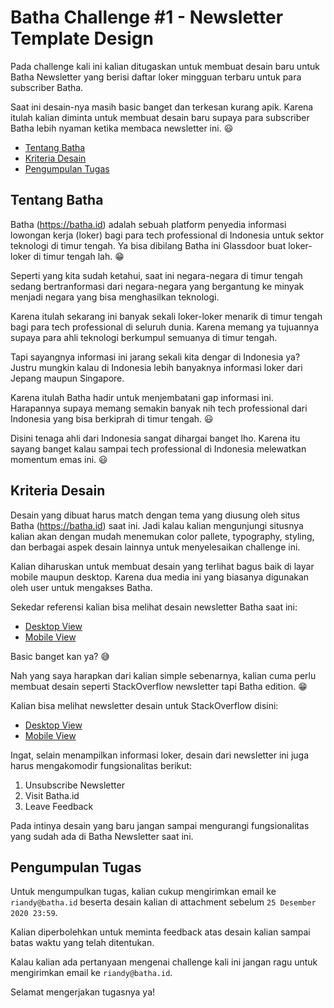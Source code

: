 # Batha Challenge #1 - Newsletter Template Design

Pada challenge kali ini kalian ditugaskan untuk membuat desain baru untuk Batha Newsletter yang berisi daftar loker mingguan terbaru untuk para subscriber Batha.

Saat ini desain-nya masih basic banget dan terkesan kurang apik. Karena itulah kalian diminta untuk membuat desain baru supaya para subscriber Batha lebih nyaman ketika membaca newsletter ini. 😃 

- [Tentang Batha](#tentang-batha)
- [Kriteria Desain](#kriteria-desain)
- [Pengumpulan Tugas](#pengumpulan-tugas)

## Tentang Batha

Batha (https://batha.id) adalah sebuah platform penyedia informasi lowongan kerja (loker) bagi para tech professional di Indonesia untuk sektor teknologi di timur tengah. Ya bisa dibilang Batha ini Glassdoor buat loker-loker di timur tengah lah. 😁

Seperti yang kita sudah ketahui, saat ini negara-negara di timur tengah sedang bertranformasi dari negara-negara yang bergantung ke minyak menjadi negara yang bisa menghasilkan teknologi.

Karena itulah sekarang ini banyak sekali loker-loker menarik di timur tengah bagi para tech professional di seluruh dunia. Karena memang ya tujuannya supaya para ahli teknologi berkumpul semuanya di timur tengah.

Tapi sayangnya informasi ini jarang sekali kita dengar di Indonesia ya? Justru mungkin kalau di Indonesia lebih banyaknya informasi loker dari Jepang maupun Singapore.

Karena itulah Batha hadir untuk menjembatani gap informasi ini. Harapannya supaya memang semakin banyak nih tech professional dari Indonesia yang bisa berkiprah di timur tengah. 😃

Disini tenaga ahli dari Indonesia sangat dihargai banget lho. Karena itu sayang banget kalau sampai tech professional di Indonesia melewatkan momentum emas ini. 😃

## Kriteria Desain

Desain yang dibuat harus match dengan tema yang diusung oleh situs Batha (https://batha.id) saat ini. Jadi kalau kalian mengunjungi situsnya kalian akan dengan mudah menemukan color pallete, typography, styling, dan berbagai aspek desain lainnya untuk menyelesaikan challenge ini.

Kalian diharuskan untuk membuat desain yang terlihat bagus baik di layar mobile maupun desktop. Karena dua media ini yang biasanya digunakan oleh user untuk mengakses Batha.

Sekedar referensi kalian bisa melihat desain newsletter Batha saat ini:

- [Desktop View](desktop.jpeg)
- [Mobile View](mobile.jpeg)

Basic banget kan ya? 😅

Nah yang saya harapkan dari kalian simple sebenarnya, kalian cuma perlu membuat desain seperti StackOverflow newsletter tapi Batha edition. 😁

Kalian bisa melihat newsletter desain untuk StackOverflow disini:

- [Desktop View](so-desktop.jpeg)
- [Mobile View](so-mobile.jpeg)

Ingat, selain menampilkan informasi loker, desain dari newsletter ini juga harus mengakomodir fungsionalitas berikut:

1. Unsubscribe Newsletter
2. Visit Batha.id
3. Leave Feedback

Pada intinya desain yang baru jangan sampai mengurangi fungsionalitas yang sudah ada di Batha Newsletter saat ini.

## Pengumpulan Tugas

Untuk mengumpulkan tugas, kalian cukup mengirimkan email ke `riandy@batha.id` beserta desain kalian di attachment sebelum `25 Desember 2020 23:59`.

Kalian diperbolehkan untuk meminta feedback atas desain kalian sampai batas waktu yang telah ditentukan.

Kalau kalian ada pertanyaan mengenai challenge kali ini jangan ragu untuk mengirimkan email ke `riandy@batha.id`.

Selamat mengerjakan tugasnya ya!